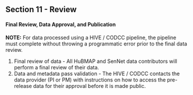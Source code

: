 ## Section 11 - Review

#### Final Review, Data Approval, and Publication

**NOTE:** For data processed using a HIVE / CODCC pipeline, the pipeline must complete without throwing a programmatic error prior to the final data review.

<ol>
  <li>Final review of data - All HuBMAP and SenNet data contributors will perform a final review of their data. </li>
  <li>Data and metadata pass validation - The HIVE / CODCC contacts the data provider (PI or PM) with instructions on how to access the pre-release data for their approval before it is made public. </li>
</ol>
